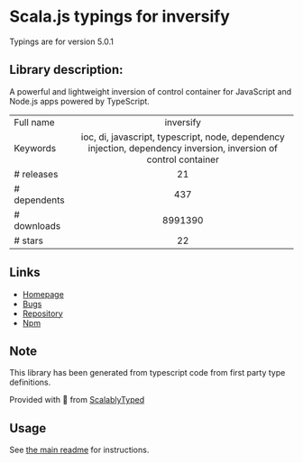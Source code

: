 
# Scala.js typings for inversify

Typings are for version 5.0.1

## Library description:
A powerful and lightweight inversion of control container for JavaScript and Node.js apps powered by TypeScript.

|                    |                 |
| ------------------ | :-------------: |
| Full name          | inversify |
| Keywords           | ioc, di, javascript, typescript, node, dependency injection, dependency inversion, inversion of control container |
| # releases         | 21 |
| # dependents       | 437 |
| # downloads        | 8991390 |
| # stars            | 22 |

## Links
- [Homepage](http://inversify.io)
- [Bugs](https://github.com/inversify/InversifyJS/issues)
- [Repository](https://github.com/inversify/InversifyJS)
- [Npm](https://www.npmjs.com/package/inversify)
    


## Note
This library has been generated from typescript code from first party type definitions.

Provided with :purple_heart: from [ScalablyTyped](https://github.com/oyvindberg/ScalablyTyped)

## Usage
See [the main readme](../../readme.md) for instructions.


